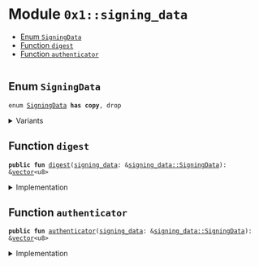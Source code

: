 
<a id="0x1_signing_data"></a>

# Module `0x1::signing_data`



-  [Enum `SigningData`](#0x1_signing_data_SigningData)
-  [Function `digest`](#0x1_signing_data_digest)
-  [Function `authenticator`](#0x1_signing_data_authenticator)


<pre><code></code></pre>



<a id="0x1_signing_data_SigningData"></a>

## Enum `SigningData`



<pre><code>enum <a href="signing_data.md#0x1_signing_data_SigningData">SigningData</a> <b>has</b> <b>copy</b>, drop
</code></pre>



<details>
<summary>Variants</summary>


<details>
<summary>V1</summary>


<details>
<summary>Fields</summary>


<dl>
<dt>
<code>digest: <a href="../../libra2-stdlib/../move-stdlib/doc/vector.md#0x1_vector">vector</a>&lt;u8&gt;</code>
</dt>
<dd>

</dd>
<dt>
<code>authenticator: <a href="../../libra2-stdlib/../move-stdlib/doc/vector.md#0x1_vector">vector</a>&lt;u8&gt;</code>
</dt>
<dd>

</dd>
</dl>


</details>

</details>

</details>

<a id="0x1_signing_data_digest"></a>

## Function `digest`



<pre><code><b>public</b> <b>fun</b> <a href="signing_data.md#0x1_signing_data_digest">digest</a>(<a href="signing_data.md#0x1_signing_data">signing_data</a>: &<a href="signing_data.md#0x1_signing_data_SigningData">signing_data::SigningData</a>): &<a href="../../libra2-stdlib/../move-stdlib/doc/vector.md#0x1_vector">vector</a>&lt;u8&gt;
</code></pre>



<details>
<summary>Implementation</summary>


<pre><code><b>public</b> <b>fun</b> <a href="signing_data.md#0x1_signing_data_digest">digest</a>(<a href="signing_data.md#0x1_signing_data">signing_data</a>: &<a href="signing_data.md#0x1_signing_data_SigningData">SigningData</a>): &<a href="../../libra2-stdlib/../move-stdlib/doc/vector.md#0x1_vector">vector</a>&lt;u8&gt; {
    &<a href="signing_data.md#0x1_signing_data">signing_data</a>.digest
}
</code></pre>



</details>

<a id="0x1_signing_data_authenticator"></a>

## Function `authenticator`



<pre><code><b>public</b> <b>fun</b> <a href="signing_data.md#0x1_signing_data_authenticator">authenticator</a>(<a href="signing_data.md#0x1_signing_data">signing_data</a>: &<a href="signing_data.md#0x1_signing_data_SigningData">signing_data::SigningData</a>): &<a href="../../libra2-stdlib/../move-stdlib/doc/vector.md#0x1_vector">vector</a>&lt;u8&gt;
</code></pre>



<details>
<summary>Implementation</summary>


<pre><code><b>public</b> <b>fun</b> <a href="signing_data.md#0x1_signing_data_authenticator">authenticator</a>(<a href="signing_data.md#0x1_signing_data">signing_data</a>: &<a href="signing_data.md#0x1_signing_data_SigningData">SigningData</a>): &<a href="../../libra2-stdlib/../move-stdlib/doc/vector.md#0x1_vector">vector</a>&lt;u8&gt; {
    &<a href="signing_data.md#0x1_signing_data">signing_data</a>.authenticator
}
</code></pre>



</details>


[move-book]: https://aptos.dev/move/book/SUMMARY
